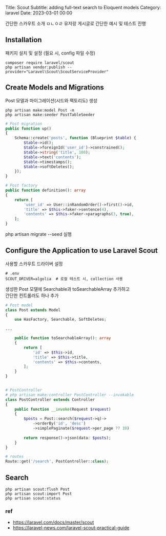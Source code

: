 Title: Scout
Subtitle: adding full-text search to Eloquent models
Category: laravel
Date: 2023-03-01 00:00

간단한 스카우트 소개 ㅁㄴㅇㄹ
유저랑 게시글로 간단한 예시 및 테스트 진행

## Installation

패키지 설치 및 설정 (필요 시, config 파일 수정)

```shell
composer require laravel/scout
php artisan vendor:publish --provider="Laravel\Scout\ScoutServiceProvider"
```

## Create Models and Migrations

Post 모델과 마이그레이션(시드와 팩토리도) 생성

```shell
php artisan make:model Post -m
php artisan make:seeder PostTableSeeder
```

```php
# Post migration
public function up()
{
    Schema::create('posts', function (Blueprint $table) {
        $table->id();
        $table->foreignId('user_id')->constrained();
        $table->string('title', 100);
        $table->text('contents');
        $table->timestamps();
        $table->softDeletes();
    });
}

# Post factory
public function definition(): array
{
    return [
        'user_id' => User::inRandomOrder()->first()->id,
        'title' => $this->faker->sentence(4),
        'contents' => $this->faker->paragraphs(3, true),
    ];
}
```

php artisan migrate --seed 실행

## Configure the Application to use Laravel Scout

사용할 스카우트 드라이버 설정

```
# .env
SCOUT_DRIVER=algolia  # 로컬 테스트 시, collection 사용
```

생성한 Post 모델에 Searchable과 toSearchableArray 추가하고  
간단한 컨트롤러도 하나 추가

```php
# Post model
class Post extends Model
{
    use HasFactory, Searchable, SoftDeletes;

...

    public function toSearchableArray(): array
    {
        return [
            'id' => $this->id,
            'title' => $this->title,
            'contents' => $this->contents,
        ];
    }
}


# PostController
# php artisan make:controller PostController --invokable
class PostController extends Controller
{
    public function __invoke(Request $request)
    {
        $posts = Post::search($request->q)->
            ->orderBy('id', 'desc')
            ->simplePaginate($request->per_page ?? 10)
 
        return response()->json(data: $posts);
    }
}

# routes
Route::get('/search', PostController::class);
```

## Search

```shell
php artisan scout:flush Post
php artisan scout:import Post
php artisan scout:status
```

### ref

- https://laravel.com/docs/master/scout
- https://laravel-news.com/laravel-scout-practical-guide
